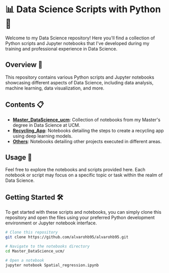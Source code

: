 # 📊 Data Science Scripts with Python 🐍

Welcome to my Data Science repository! Here you'll find a collection of Python scripts and Jupyter notebooks that I've developed during my training and professional experience in Data Science.

## Overview 🌟

This repository contains various Python scripts and Jupyter notebooks showcasing different aspects of Data Science, including data analysis, machine learning, data visualization, and more.

## Contents 📋

- **[Master_DataScience_ucm](Master_DataScience_ucm/)**: Collection of notebooks from my Master's degree in Data Science at UCM.
- **[Recycling_App](Recycling_App/)**: Notebooks detailing the steps to create a recycling app using deep learning models.
- **[Others](Others/)**: Notebooks detailing other projects executed in different areas.

## Usage 🚀

Feel free to explore the notebooks and scripts provided here. Each notebook or script may focus on a specific topic or task within the realm of Data Science.

## Getting Started 🛠️

To get started with these scripts and notebooks, you can simply clone this repository and open the files using your preferred Python development environment or Jupyter notebook interface.

```bash
# Clone this repository
git clone https://github.com/alvarohb95/alvarohb95.git

# Navigate to the notebooks directory
cd Master_DataScience_ucm/

# Open a notebook
jupyter notebook Spatial_regression.ipynb
